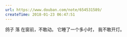 ```yaml
---
url: https://www.douban.com/note/654531589/
createTime: 2018-01-23 06:47:51
---
```


鸽子
  落
 在窗前，不敢动。
它睡了一个多小时，
我不敢开灯。